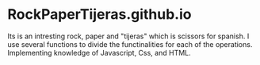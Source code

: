 # RockPaperTijeras.github.io
Its is an intresting rock, paper and "tijeras" which is scissors for spanish. I use several functions to divide the functinalities for each of the operations. Implementing knowledge of Javascript, Css, and HTML.  
